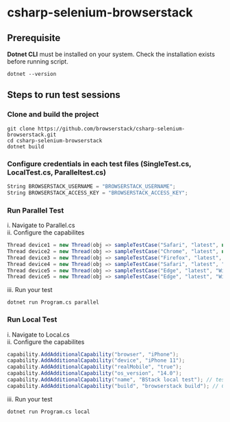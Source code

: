 # csharp-selenium-browserstack

## Prerequisite
<b>Dotnet CLI</b> must be installed on your system. Check the installation exists before running script.

```
dotnet --version
```
## Steps to run test sessions
### Clone and build the project
```
git clone https://github.com/browserstack/csharp-selenium-browserstack.git
cd csharp-selenium-browserstack
dotnet build
```
### Configure credentials in each test files (SingleTest.cs, LocalTest.cs, Paralleltest.cs)
```c#
String BROWSERSTACK_USERNAME = "BROWSERSTACK_USERNAME";
String BROWSERSTACK_ACCESS_KEY = "BROWSERSTACK_ACCESS_KEY";
```

### Run Parallel Test
i. Navigate to Parallel.cs </br>
ii. Configure the capabilites

```csharp
Thread device1 = new Thread(obj => sampleTestCase("Safari", "latest", null, "14", "iPhone 12 Pro Max", "true", "BStack parallel test", "browserstack build"));
Thread device2 = new Thread(obj => sampleTestCase("Chrome", "latest", null, null, "Samsung Galaxy S20", "true", "BStack parallel test", "browserstack build"));
Thread device3 = new Thread(obj => sampleTestCase("Firefox", "latest", "OSX", "Monterey", null, null, "BStack parallel test", "browserstack build"));
Thread device4 = new Thread(obj => sampleTestCase("Safari", "latest", "OSX", "Big Sur", null, null, "BStack parallel test", "browserstack build"));
Thread device5 = new Thread(obj => sampleTestCase("Edge", "latest", "Windows", "10", null, null, "BStack parallel test", "browserstack build"));
Thread device5 = new Thread(obj => sampleTestCase("Edge", "latest", "Windows", "10", null, null, "Windows - Edge latest", "Parallel-build-csharp"));
```
iii. Run your test <br/>
```
dotnet run Program.cs parallel
```
### Run Local Test
i. Navigate to Local.cs </br>
ii. Configure the capabilites

```csharp
capability.AddAdditionalCapability("browser", "iPhone");
capability.AddAdditionalCapability("device", "iPhone 11");
capability.AddAdditionalCapability("realMobile", "true");
capability.AddAdditionalCapability("os_version", "14.0");
capability.AddAdditionalCapability("name", "BStack local test"); // test name
capability.AddAdditionalCapability("build", "browserstack build"); // CI/CD job or build name
```
iii. Run your test <br/>
```
dotnet run Program.cs local
```
